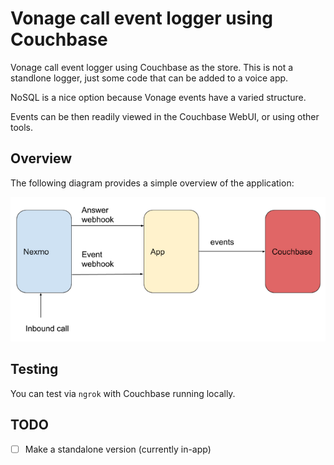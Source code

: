 # Vonage call event logger using Couchbase

Vonage call event logger using Couchbase as the store. This is not a standlone logger, just some code that can be added to a voice app. 

NoSQL is a nice option because Vonage events have a varied structure.

Events can be then readily viewed in the Couchbase WebUI, or using other tools. 

## Overview

The following diagram provides a simple overview of the application:

![Overview](./images/overview.png)

## Testing

You can test via `ngrok` with Couchbase running locally.

## TODO

- [ ] Make a standalone version (currently in-app)
